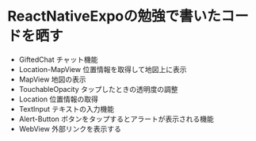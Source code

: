 # ReactNativeExpoの勉強で書いたコードを晒す
* GiftedChat    チャット機能
* Location-MapView  位置情報を取得して地図上に表示
* MapView   地図の表示
* TouchableOpacity  タップしたときの透明度の調整
* Location  位置情報の取得
* TextInput テキストの入力機能
* Alert-Button  ボタンをタップするとアラートが表示される機能
* WebView   外部リンクを表示する